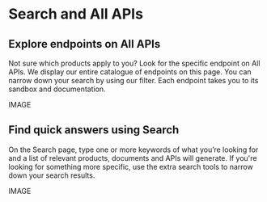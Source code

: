 # Search and All APIs
## Explore endpoints on All APIs 
Not sure which products apply to you? Look for the specific endpoint on All APIs. We display our entire catalogue of endpoints on this page. You can narrow down your search by using our filter. Each endpoint takes you to its sandbox and documentation. 

IMAGE

## Find quick answers using Search 
On the Search page, type one or more keywords of what you’re looking for and a list of relevant products, documents and APIs will generate. If you're looking for something more specific, use the extra search tools to narrow down your search results. 

IMAGE

